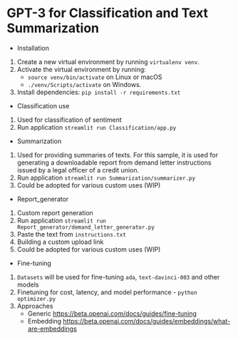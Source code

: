 # GPT-3 for Classification and Text Summarization
- Installation
1. Create a new virtual environment by running `virtualenv venv`. 
2. Activate the virtual environment by running: 
      * `source venv/bin/activate` on Linux or macOS
      * `./venv/Scripts/activate` on Windows.
3. Install dependencies: `pip install -r requirements.txt`

- Classification use
1. Used for classification of sentiment 
2. Run application `streamlit run Classification/app.py`

- Summarization 
1. Used for providing summaries of texts. For this sample, it is used for generating a downloadable report from demand letter instructions issued by a legal officer of a credit union.
2. Run application `streamlit run Summarization/summarizer.py`
3. Could be adopted for various custom uses (WIP)

- Report_generator 
1. Custom report generation
2. Run application `streamlit run Report_generator/demand_letter_generator.py`
3. Paste the text from `instructions.txt`
4. Building a custom upload link 
5. Could be adopted for various custom uses (WIP)

- Fine-tuning 
1. `Datasets` will be used for fine-tuning `ada`, `text-davinci-003` and other models
2. Finetuning for cost, latency, and model performance - `python optimizer.py`
3. Approaches 
      - Generic https://beta.openai.com/docs/guides/fine-tuning
      - Embedding https://beta.openai.com/docs/guides/embeddings/what-are-embeddings


